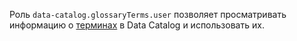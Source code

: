 Роль `data-catalog.glossaryTerms.user` позволяет просматривать информацию о [терминах](../../../metadata-hub/concepts/data-catalog.md#glossaries-and-terms) в Data Catalog и использовать их.
